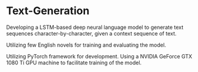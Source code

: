 # Text-Generation

Developing a LSTM-based deep neural language model to generate text sequences character-by-character, given a context sequence of text.

Utilizing few English novels for training and evaluating the model.

Utilizing PyTorch framework for development. Using a NVIDIA GeForce GTX 1080 Ti GPU machine to facilitate training of the model.
